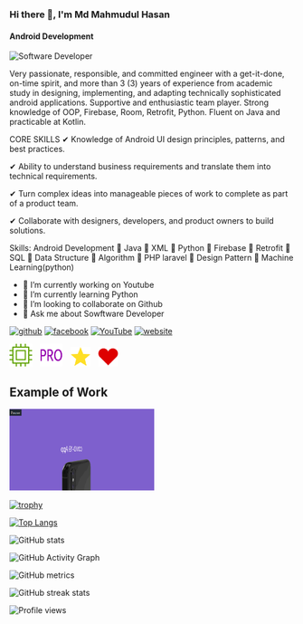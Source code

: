 ### Hi there 👋, I'm Md Mahmudul Hasan
#### Android Development 
![Software Developer](https://scontent.fdac27-1.fna.fbcdn.net/v/t39.30808-6/260310264_3212964202319349_2525071475848331219_n.jpg?_nc_cat=101&ccb=1-5&_nc_sid=e3f864&_nc_eui2=AeG93uxg2I_gu_f6dOci3Lkim4FG612ektGbgUbrXZ6S0YtX9ihTsPybn9rtCY6ipuK0Q--94O9Scrhlar1ZPeCn&_nc_ohc=dfsy-kEG2AQAX90uOUq&tn=9-A7IfNT4F8CIVyI&_nc_ht=scontent.fdac27-1.fna&oh=ab234d66ad55fe74fddc2403ce3948d5&oe=61ABCF12)


Very passionate, responsible, and committed engineer with a get-it-done, on-time spirit, and more than 3 (3) years of experience from academic study in designing, implementing, and adapting technically sophisticated android applications. Supportive and enthusiastic team player. Strong knowledge of  OOP, Firebase, Room, Retrofit, Python. Fluent on Java and practicable at Kotlin.

CORE SKILLS
✔ Knowledge of Android UI design principles, patterns, and best practices.

✔ Ability to understand business requirements and translate them into technical requirements.

✔ Turn complex ideas into manageable pieces of work to complete as part of a product team.

✔ Collaborate with designers, developers, and product owners to build solutions.



Skills: Android Development 💠 Java 💠 XML 💠 Python 💠  Firebase 💠 Retrofit 💠 SQL 💠 Data Structure 💠 Algorithm 💠  PHP laravel 💠 Design Pattern 💠 Machine Learning(python)


- 🔭 I’m currently working on Youtube 
- 🌱 I’m currently learning Python 
- 👯 I’m looking to collaborate on Github 
- 💬 Ask me about Sowftware Developer  

[<img src='https://cdn.jsdelivr.net/npm/simple-icons@3.0.1/icons/github.svg' alt='github' height='40'>](https://github.com/mahmudulkhan900)  [<img src='https://cdn.jsdelivr.net/npm/simple-icons@3.0.1/icons/facebook.svg' alt='facebook' height='40'>](https://www.facebook.com/https://www.facebook.com/mdmahmudul556)  [<img src='https://cdn.jsdelivr.net/npm/simple-icons@3.0.1/icons/youtube.svg' alt='YouTube' height='40'>](https://www.youtube.com/channel/https://www.youtube.com/channel/UC6tvxhlug-Gq38kHJ8n1Maw)  [<img src='https://cdn.jsdelivr.net/npm/simple-icons@3.0.1/icons/icloud.svg' alt='website' height='40'>](http://codinglife2.rf.gd/)  

<a href='https://docs.github.com/en/developers'><img src='https://raw.githubusercontent.com/acervenky/animated-github-badges/master/assets/devbadge.gif' width='40' height='40'></a> <a href='https://github.com/pricing'><img src='https://raw.githubusercontent.com/acervenky/animated-github-badges/master/assets/pro.gif' width='40' height='40'></a> <a href='https://stars.github.com/'><img src='https://raw.githubusercontent.com/acervenky/animated-github-badges/master/assets/starbadge.gif' width='35' height='35'></a> <a href='https://docs.github.com/en/github/supporting-the-open-source-community-with-github-sponsors'><img src='https://raw.githubusercontent.com/acervenky/animated-github-badges/master/assets/sponsorbadge.gif' width='35' height='35'></a> 
## Example of Work
<img src="https://github.com/mahmudulkhan900/mahmudulkhan900/blob/main/covid19.gif?raw=true" width="256"/>

[![trophy](https://github-profile-trophy.vercel.app/?username=mahmudulkhan900)](https://github.com/ryo-ma/github-profile-trophy)


[![Top Langs](https://github-readme-stats.vercel.app/api/top-langs/?username=mahmudulkhan900&layout=compact)](https://github.com/anuraghazra/github-readme-stats)

 
![GitHub stats](https://github-readme-stats.vercel.app/api?username=mahmudulkhan900&show_icons=true&theme=radical)

![GitHub Activity Graph](https://activity-graph.herokuapp.com/graph?username=mahmudulkhan900)  

![GitHub metrics](https://metrics.lecoq.io/mahmudulkhan900)  

![GitHub streak stats](https://github-readme-streak-stats.herokuapp.com/?user=mahmudulkhan900)  

![Profile views](https://gpvc.arturio.dev/mahmudulkhan900)  
